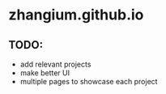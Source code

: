 # zhangium.github.io
## TODO: 
- add relevant projects 
- make better UI
- multiple pages to showcase each project
